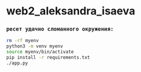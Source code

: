# web2_aleksandra_isaeva

### `ресет удачно сломанного окружения:`

```bash
rm -rf myenv
python3 -m venv myenv
source myenv/bin/activate
pip install -r requirements.txt
./app.py

